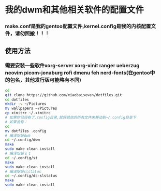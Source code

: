 # 我的dwm和其他相关软件的配置文件

### make.conf是我的gentoo配置文件,kernel.config是我的内核配置文件，请勿照搬！！！　

## 使用方法
### 需要安装一些软件xorg-server xorg-xinit ranger ueberzug neovim picom-jonaburg rofi dmenu feh nerd-fonts(在gentoo中的包名，其他发行版可能略有不同) 
```bash
cd 
git clone https://github.com/xiaobaiseven/dotfiles.git
cd dotfiles
mkdir -v ~/Pictures
mv wallpapers ~/Pictures
cp xinitrc ~/.xinitrc
# 如果你已经有了.config目录,就将其他的所有文件夹移动到~/.config目录下
# 如果没有：
cd 
mv dotfiles .config 
# 编译安装dwm
cd ~/.config/dwm
make
sudo make clean install
# 编译安装ｓｔ
cd ~/.config/st
make
sudo make clean install
# 编译安装slstatus
cd ~/.config/dc-slstatus
make
sudo make clean install
```

